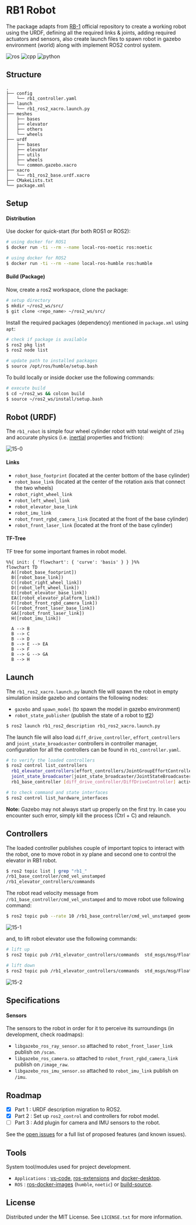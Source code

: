 # RB1 Robot

The package adapts from [RB-1](https://github.com/RobotnikAutomation/rb1_base_sim) official repository to create a working robot using the URDF, defining all the required links & joints, adding required actuators and sensors, also create launch files to spawn robot in gazebo environment (world) along with implement ROS2 control system.

![ros](https://img.shields.io/badge/ROS2-humble-red) ![cpp](https://img.shields.io/badge/cpp-11+-blue) ![python](https://img.shields.io/badge/python-3.8+-blue)

## Structure

```text
.
├── config
│   └── rb1_controller.yaml
├── launch
│   └── rb1_ros2_xacro.launch.py
├── meshes
│   ├── bases
│   ├── elevator
│   ├── others
│   └── wheels
├── urdf
│   ├── bases
│   ├── elevator
│   ├── utils
│   ├── wheels
│   └── common.gazebo.xacro
├── xacro
│   └── rb1_ros2_base.urdf.xacro
├── CMakeLists.txt
└── package.xml
```

## Setup

#### Distribution

Use docker for quick-start (for both ROS1 or ROS2):

```bash
# using docker for ROS1
$ docker run -ti --rm --name local-ros-noetic ros:noetic
```

```bash
# using docker for ROS2
$ docker run -ti --rm --name local-ros-humble ros:humble
```

#### Build (Package)

Now, create a ros2 workspace, clone the package:

```bash
# setup directory
$ mkdir ~/ros2_ws/src/
$ git clone <repo_name> ~/ros2_ws/src/
```

Install the required packages (dependency) mentioned in `package.xml` using `apt`:

```bash
# check if package is available
$ ros2 pkg list
$ ros2 node list
```

```bash
# update path to installed packages
$ source /opt/ros/humble/setup.bash
```

To build locally or inside docker use the following commands:

```bash
# execute build
$ cd ~/ros2_ws && colcon build
$ source ~/ros2_ws/install/setup.bash
```

## Robot (URDF)

The `rb1_robot` is simple four wheel cylinder robot with total weight of `25kg` and accurate physics (i.e. [inertial](https://en.wikipedia.org/wiki/List_of_moments_of_inertia) properties and friction):

![15-0](.assets/15-0.png)

#### Links

- `robot_base_footprint` (located at the center bottom of the base cylinder)
- `robot_base_link` (located at the center of the rotation axis that connect the two wheels)
- `robot_right_wheel_link`
- `robot_left_wheel_link`
- `robot_elevator_base_link`
- `robot_imu_link`
- `robot_front_rgbd_camera_link` (located at the front of the base cylinder)
- `robot_front_laser_link`  (located at the front of the base cylinder)

#### TF-Tree

TF tree for some important frames in robot model.

```mermaid
%%{ init: { 'flowchart': { 'curve': 'basis' } } }%%
flowchart TD
  A([robot_base_footprint])
  B([robot_base_link])
  C([robot_right_wheel_link])
  D([robot_left_wheel_link])
  E([robot_elevator_base_link])
  EA([robot_elevator_platform_link])
  F([robot_front_rgbd_camera_link])
  G([robot_front_laser_base_link])
  GA([robot_front_laser_link])
  H([robot_imu_link])
  
  A --> B 
  B --> C
  B --> D
  B --> E --> EA
  B --> F
  B --> G --> GA
  B --> H
```

## Launch

The `rb1_ros2_xacro.launch.py` launch file will spawn the robot in empty simulation inside gazebo and contains the following nodes:

- `gazebo` and `spawn_model` (to spawn the model in gazebo environment)
- `robot_state_publisher` (publish the state of a robot to [tf2](http://ros.org/wiki/tf2))

```bash
$ ros2 launch rb1_ros2_description rb1_ros2_xacro.launch.py
```

The launch file will also load `diff_drive_controller`, `effort_controllers` and `joint_state_broadcaster` controllers in controller manager, configuration for all the controllers can be found in `rb1_controller.yaml`.

```bash
# to verify the loaded controllers
$ ros2 control list_controllers
  rb1_elevator_controllers[effort_controllers/JointGroupEffortController] active
  joint_state_broadcaster[joint_state_broadcaster/JointStateBroadcaster] active
  rb1_base_controller [diff_drive_controller/DiffDriveController] active
```

```bash
# to check command and state interfaces
$ ros2 control list_hardware_interfaces
```

**Note:** Gazebo may not always start up properly on the first try. In case you encounter such error, simply kill the process (Ctrl + C) and relaunch.

## Controllers

The loaded controller publishes couple of important topics to interact with the robot, one to move robot in xy plane and second one to control the elevator in RB1 robot.

```bash
$ ros2 topic list | grep "rb1_"
/rb1_base_controller/cmd_vel_unstamped
/rb1_elevator_controllers/commands
```

The robot read velocity message from `/rb1_base_controller/cmd_vel_unstamped` and to move robot use following command:

```bash
$ ros2 topic pub --rate 10 /rb1_base_controller/cmd_vel_unstamped geometry_msgs/msg/Twist "{linear: {x: 0.5, y: 0, z: 0.0}, angular: {x: 0.0, y: 0.0, z: 0.2}}"
```

![15-1](.assets/15-1.gif)

and, to lift robot elevator use the following commands:

```bash
# lift up
$ ros2 topic pub /rb1_elevator_controllers/commands  std_msgs/msg/Float64MultiArray "{data: [10.0]}" -1
```

```bash
# lift down
$ ros2 topic pub /rb1_elevator_controllers/commands  std_msgs/msg/Float64MultiArray "{data: [0.0]}" -1
```

![15-2](.assets/15-2.gif)

## Specifications

#### Sensors

The sensors to the robot in order for it to perceive its surroundings (in development, check roadmaps):

- `libgazebo_ros_ray_sensor.so` attached to `robot_front_laser_link` publish on `/scan`.
- `libgazebo_ros_camera.so` attached to `robot_front_rgbd_camera_link` publish on `/image_raw`.
- `libgazebo_ros_imu_sensor.so` attached to `robot_imu_link` publish on `/imu`.

## Roadmap

- [x] Part 1 : URDF description migration to ROS2.
- [x] Part 2 : Set up `ros2_control` and controllers for robot model.
- [ ] Part 3 : Add plugin for camera and IMU sensors to the robot.

See the [open issues](https://github.com/llabhishekll/python-project-template/issues) for a full list of proposed features (and known issues).

## Tools

System tool/modules used for project development.

- `Applications` : [vs-code](https://code.visualstudio.com/), [ros-extensions](https://marketplace.visualstudio.com/items?itemName=ms-iot.vscode-ros) and [docker-desktop](https://docs.docker.com/get-docker/).
- `ROS` : [ros-docker-images](https://hub.docker.com/_/ros/) (`humble`, `noetic`) or [build-source](https://www.ros.org/blog/getting-started/).

## License

Distributed under the MIT License. See `LICENSE.txt` for more information.
